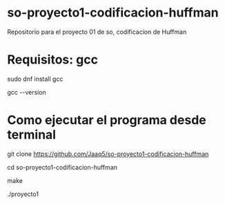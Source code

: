 # so-proyecto1-codificacion-huffman
Repositorio para el proyecto 01 de so, codificacion de Huffman

# Requisitos: gcc

sudo dnf install gcc

gcc --version

# Como ejecutar el programa desde terminal
git clone https://github.com/Jaaq5/so-proyecto1-codificacion-huffman

cd so-proyecto1-codificacion-huffman

make

./proyecto1

